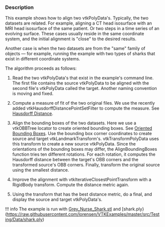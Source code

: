### Description

This example shows how to align two vtkPolyData's. Typically, the two datasets are related. For example, aligning a CT head isosurface with an MRI head isosurface of the same patient. Or two steps in a time series of an evolving surface. These cases usually reside in the same coordinate system, and the initial alignment is "close" to the desired results.

Another case is when the two datasets are from the "same" family of objects — for example, running the example with two types of sharks that exist in different coordinate systems.

The algorithm proceeds as follows:

1. Read the two vtkPolyData's that exist in the example's command line. The first file contains the source vtkPolyData to be aligned with the second file's vtkPolyData called the target. Another naming convention is moving and fixed.

2. Compute a measure of fit of the two original files. We use the recently added vtkHausdorffDistancePointSetFilter to compute the measure. See [Hausdorff Distance](https://en.wikipedia.org/wiki/Hausdorff_distance).

3. Align the bounding boxes of the two datasets. Here we use a vtkOBBTree locator to create oriented bounding boxes. See [Oriented Bounding Boxes](https://en.wikipedia.org/wiki/Minimum_bounding_box). Use the bounding box corner coordinates to create source and target vtkLandmarkTransform's. vtkTransformPolyData uses this transform to create a new source vtkPolyData. Since the orientations of the bounding boxes may differ, the AlignBoundingBoxes function tries ten different rotations. For each rotation, it computes the Hausdorff distance between the target's OBB corners and the transformed source's OBB corners. Finally, transform the original source using the smallest distance.

4. Improve the alignment with vtkIterativeClosestPointTransform with a RigidBody transform. Compute the distance metric again.

5. Using the transform that has the best distance metric, do a final, and display the source and target vtkPolyData's.

!!! info
    The example is run with [Grey_Nurse_Shark.stl](https://github.com/lorensen/VTKExamples/raw/master/src/Testing/Data/thingiverse/Grey_Nurse_Shark.stl) and [shark.ply}(https://raw.githubusercontent.com/lorensen/VTKExamples/master/src/Testing/Data/shark.ply)

